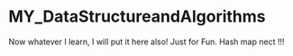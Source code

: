 # MY_DataStructureandAlgorithms
Now whatever I learn, I will put it here also! Just for Fun.
Hash map nect !!!
